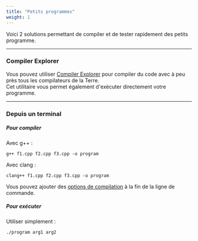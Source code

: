 ```yaml
---
title: "Petits programmes"
weight: 1
---
```


Voici 2 solutions permettant de compiler et de tester rapidement des petits programme.

---

### Compiler Explorer

Vous pouvez utiliser [Compiler Explorer](godbolt.org) pour compiler du code avec à peu près tous les compilateurs de la Terre.\
Cet utilitaire vous permet également d'exécuter directement votre programme.

---

### Depuis un terminal

##### Pour compiler

Avec g++ :
```b
g++ f1.cpp f2.cpp f3.cpp -o program
```

Avec clang :
```b
clang++ f1.cpp f2.cpp f3.cpp -o program
```

Vous pouvez ajouter des [options de compilation](4-options) à la fin de la ligne de commande.

##### Pour exécuter

Utiliser simplement :
```b
./program arg1 arg2
```